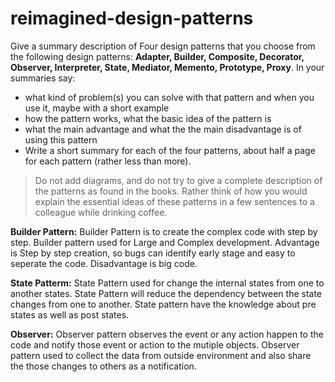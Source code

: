 # reimagined-design-patterns

Give a summary description of Four design patterns that you choose from the following design patterns: **Adapter,  Builder, Composite, Decorator, Observer, Interpreter, State, Mediator, Memento, Prototype, Proxy**. In your summaries say:

- what kind of problem(s) you can solve with that pattern and when you use it, maybe with a short example
- how the pattern works, what the basic idea of the pattern is
- what the main advantage and what the the main disadvantage is of using this pattern
- Write a short summary for each of the four patterns, about half a page for each pattern (rather less than more). 

> Do not add diagrams, and do not try to give a complete description of the patterns as found in the books. Rather think of how you would explain the essential ideas of these patterns in a few sentences to a colleague while drinking coffee.

**Builder Pattern:**
Builder Pattern is to create the complex code with step by step. Builder pattern used for Large and Complex development. Advantage is Step by step creation, so bugs can identify early stage and easy to seperate the code. Disadvantage is big code.

**State Patterm:**
State Pattern used for change the internal states from one to another states. State Pattern will reduce the dependency between the state changes from one to another. State pattern have the knowledge about pre states as well as post states.

**Observer:**
Observer pattern observes the event or any action happen to the code and notify those event or action to the mutiple objects. Observer pattern used to collect the data from outside environment and also share the those changes to others as a notification.


